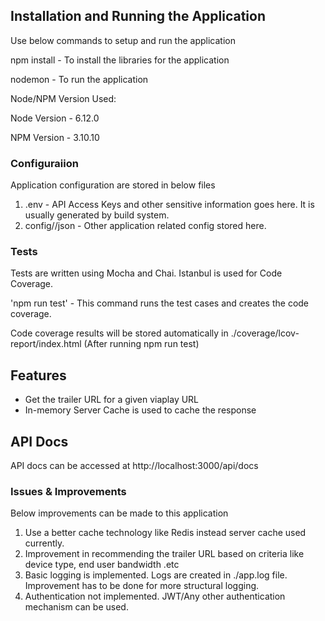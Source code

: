 ## Installation and Running the Application

Use below commands to setup and run the application

npm install - To install the libraries for the application

nodemon - To run the application

Node/NPM Version Used:

Node Version  - 6.12.0

NPM Version   - 3.10.10

### Configuraiion

Application configuration are stored in below files

1) .env - API Access Keys and other sensitive information goes here. It is usually generated by build system.
2) config/<Environment>/json - Other application related config stored here.

### Tests

Tests are written using Mocha and Chai.  Istanbul is used for Code Coverage.

'npm run test' - This command runs the test cases and creates the code coverage.

Code coverage results will be stored automatically in ./coverage/lcov-report/index.html (After running npm run test)

## Features

  *  Get the trailer URL for a given viaplay URL
  *  In-memory Server Cache is used to cache the response


## API Docs

 API docs can be accessed at
  http://localhost:3000/api/docs


###   Issues  & Improvements

Below improvements can be made to this application
1) Use a better cache technology like Redis instead server cache used currently.
2) Improvement in recommending the trailer URL based on  criteria like device type, end user bandwidth .etc
3) Basic logging is implemented. Logs are created in ./app.log file. Improvement has to be done for more structural logging.
4) Authentication not implemented. JWT/Any other authentication mechanism can be used.
